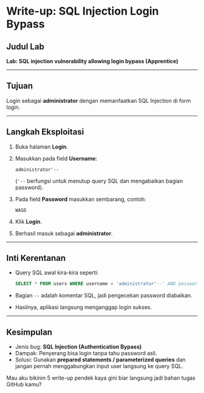 #  Write-up: SQL Injection Login Bypass

## Judul Lab

**Lab: SQL injection vulnerability allowing login bypass (Apprentice)**

---

## Tujuan

Login sebagai **administrator** dengan memanfaatkan SQL Injection di form login.

---

## Langkah Eksploitasi

1. Buka halaman **Login**.
2. Masukkan pada field **Username**:

   ```
   administrator'--
   ```

   (`'--` berfungsi untuk menutup query SQL dan mengabaikan bagian password).
3. Pada field **Password** masukkan sembarang, contoh:

   ```
   WASD
   ```
4. Klik **Login**.
5. Berhasil masuk sebagai **administrator**. 

---

## Inti Kerentanan

* Query SQL awal kira-kira seperti:

  ```sql
  SELECT * FROM users WHERE username = 'administrator'--' AND password = 'WASD'
  ```
* Bagian `--` adalah komentar SQL, jadi pengecekan password diabaikan.
* Hasilnya, aplikasi langsung menganggap login sukses.

---

## Kesimpulan

* Jenis bug: **SQL Injection (Authentication Bypass)**
* Dampak: Penyerang bisa login tanpa tahu password asli.
* Solusi: Gunakan **prepared statements / parameterized queries** dan jangan pernah menggabungkan input user langsung ke query SQL.


Mau aku bikinin 5 write-up pendek kaya gini biar langsung jadi bahan tugas GitHub kamu?

